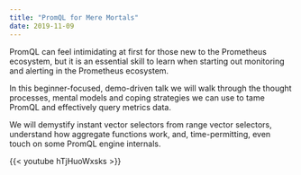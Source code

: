 ```yaml
---
title: "PromQL for Mere Mortals"
date: 2019-11-09
---
```


PromQL can feel intimidating at first for those new to the Prometheus ecosystem, but it is an essential skill to learn when starting out monitoring and alerting in the Prometheus ecosystem. 

In this beginner-focused, demo-driven talk we will walk through the thought processes, mental models and coping strategies we can use to tame PromQL and effectively query metrics data. 

We will demystify instant vector selectors from range vector selectors, understand how aggregate functions work, and, time-permitting, even touch on some PromQL engine internals.

{{< youtube hTjHuoWxsks >}}